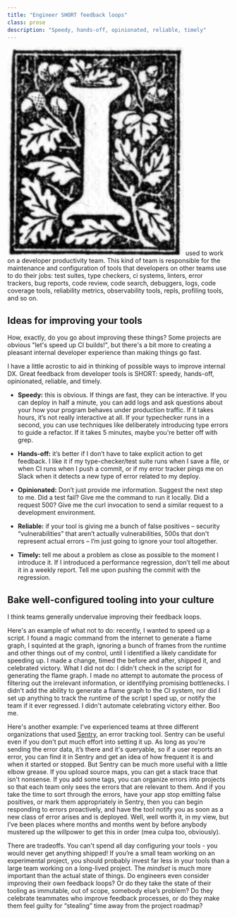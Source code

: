 ```yaml
---
title: "Engineer SHORT feedback loops"
class: prose
description: "Speedy, hands-off, opinionated, reliable, timely"
---
```


<img src="../images/dropCapI4.jpg" alt="I" class="dropCap"/> used to work on a developer productivity team. This kind of team is responsible for the maintenance and configuration of tools that developers on other teams use to do their jobs: test suites, type checkers, ci systems, linters, error trackers, bug reports, code review, code search, debuggers, logs, code coverage tools, reliability metrics, observability tools, repls, profiling tools, and so on. 

## Ideas for improving your tools

How, exactly, do you go about improving these things? Some projects are obvious "let's speed up CI builds!", but there's a bit more to creating a pleasant internal developer experience than making things go fast.

I have a little acrostic to aid in thinking of possible ways to improve internal DX. Great feedback from developer tools is SHORT: speedy, hands-off, opinionated, reliable, and timely.

* **Speedy:** this is obvious. If things are fast, they can be interactive. If you can deploy in half a minute, you can add logs and ask questions about your how your program behaves under production traffic. If it takes hours, it’s not really interactive at all. If your typechecker runs in a second, you can use techniques like deliberately introducing type errors to guide a refactor. If it takes 5 minutes, maybe you're better off with grep.

* **Hands-off:** it’s better if I don’t have to take explicit action to get feedback. I like it if my type-checker/test suite runs when I save a file, or when CI runs when I push a commit, or if my error tracker pings me on Slack when it detects a new type of error related to my deploy.

* **Opinionated:** Don’t just provide me information. Suggest the next step to me. Did a test fail? Give me the command to run it locally. Did a request 500? Give me the curl invocation to send a similar request to a development environment. 

* **Reliable:** if your tool is giving me a bunch of false positives – security “vulnerabilities” that aren’t actually vulnerabilities, 500s that don't represent actual errors – I’m just going to ignore your tool altogether. 

* **Timely:** tell me about a problem as close as possible to the moment I introduce it. If I introduced a performance regression, don’t tell me about it in a weekly report. Tell me upon pushing the commit with the regression.

## Bake well-configured tooling into your culture

I think teams generally undervalue improving their feedback loops.

Here's an example of what not to do: recently, I wanted to speed up a script. I found a magic command from the internet to generate a flame graph, I squinted at the graph, ignoring a bunch of frames from the runtime and other things out of my control, until I identified a likely candidate for speeding up. I made a change, timed the before and after, shipped it, and celebrated victory. What I did not do: I didn't check in the script for generating the flame graph. I made no attempt to automate the process of filtering out the irrelevant information, or identifying promising bottlenecks. I didn't add the ability to generate a flame graph to the CI system, nor did I set up anything to track the runtime of the script I sped up, or notify the team if it ever regressed. I didn't automate celebrating victory either. Boo me.

Here's another example: I've experienced teams at three different organizations that used [Sentry](sentry.io), an error tracking tool. Sentry can be useful even if you don't put much effort into setting it up. As long as you're sending the error data, it’s there and it's queryable, so if a user reports an error, you can find it in Sentry and get an idea of how frequent it is and when it started or stopped. But Sentry can be much more useful with a little elbow grease. If you upload source maps, you can get a stack trace that isn't nonsense. If you add some tags, you can organize errors into projects so that each team only sees the errors that are relevant to them. And if you take the time to sort through the errors, have your app stop emitting false positives, or mark them appropriately in Sentry, then you can begin responding to errors proactively, and have the tool notify you as soon as a new class of error arises and is deployed. Well, well worth it, in my view, but I’ve been places where months and months went by before anybody mustered up the willpower to get this in order (mea culpa too, obviously).

There are tradeoffs. You can't spend all day configuring your tools - you would never get anything shipped! If you’re a small team working on an experimental project, you should probably invest far less in your tools than a large team working on a long-lived project. The *mindset* is much more important than the actual state of things. Do engineers even consider improving their own feedback loops? Or do they take the state of their tooling as immutable, out of scope, somebody else’s problem? Do they celebrate teammates who improve feedback processes, or do they make them feel guilty for “stealing” time away from the project roadmap?
